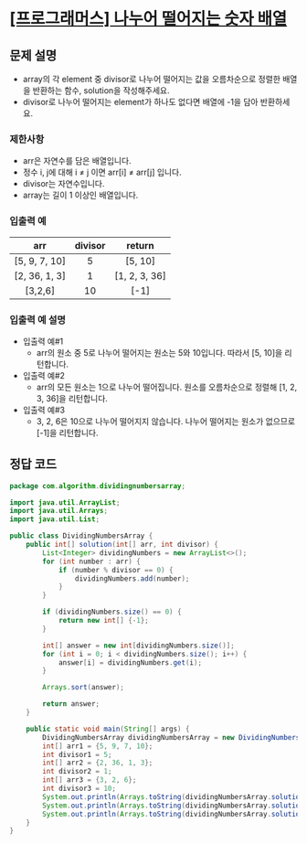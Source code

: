 # [\[프로그래머스\] 나누어 떨어지는 숫자 배열](https://programmers.co.kr/learn/courses/30/lessons/12910)

## 문제 설명
- array의 각 element 중 divisor로 나누어 떨어지는 값을 오름차순으로 정렬한 배열을 반환하는 함수, solution을 작성해주세요.
- divisor로 나누어 떨어지는 element가 하나도 없다면 배열에 -1을 담아 반환하세요.

### 제한사항
- arr은 자연수를 담은 배열입니다.
- 정수 i, j에 대해 i ≠ j 이면 arr[i] ≠ arr[j] 입니다.
- divisor는 자연수입니다.
- array는 길이 1 이상인 배열입니다.

### 입출력 예

| arr | divisor | return |
| :---: | :---: | :---: |
| [5, 9, 7, 10] | 5 | [5, 10] |
| [2, 36, 1, 3] | 1 | [1, 2, 3, 36] |
| [3,2,6] | 10 | [-1] | 

### 입출력 예 설명
- 입출력 예#1
    - arr의 원소 중 5로 나누어 떨어지는 원소는 5와 10입니다. 따라서 [5, 10]을 리턴합니다.
- 입출력 예#2
    - arr의 모든 원소는 1으로 나누어 떨어집니다. 원소를 오름차순으로 정렬해 [1, 2, 3, 36]을 리턴합니다.
- 입출력 예#3
    - 3, 2, 6은 10으로 나누어 떨어지지 않습니다. 나누어 떨어지는 원소가 없으므로 [-1]을 리턴합니다.

## 정답 코드
```java
package com.algorithm.dividingnumbersarray;

import java.util.ArrayList;
import java.util.Arrays;
import java.util.List;

public class DividingNumbersArray {
	public int[] solution(int[] arr, int divisor) {
		List<Integer> dividingNumbers = new ArrayList<>();
		for (int number : arr) {
			if (number % divisor == 0) {
				dividingNumbers.add(number);
			}
		}

		if (dividingNumbers.size() == 0) {
			return new int[] {-1};
		}

		int[] answer = new int[dividingNumbers.size()];
		for (int i = 0; i < dividingNumbers.size(); i++) {
			answer[i] = dividingNumbers.get(i);
		}

		Arrays.sort(answer);

		return answer;
	}

	public static void main(String[] args) {
		DividingNumbersArray dividingNumbersArray = new DividingNumbersArray();
		int[] arr1 = {5, 9, 7, 10};
		int divisor1 = 5;
		int[] arr2 = {2, 36, 1, 3};
		int divisor2 = 1;
		int[] arr3 = {3, 2, 6};
		int divisor3 = 10;
		System.out.println(Arrays.toString(dividingNumbersArray.solution(arr1, divisor1)));
		System.out.println(Arrays.toString(dividingNumbersArray.solution(arr2, divisor2)));
		System.out.println(Arrays.toString(dividingNumbersArray.solution(arr3, divisor3)));
	}
}
```